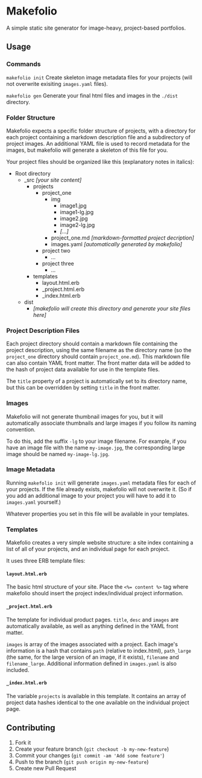 # Makefolio

A simple static site generator for image-heavy, project-based portfolios.

## Usage

### Commands
`makefolio init`
Create skeleton image metadata files for your projects (will not overwrite exisiting `images.yaml` files).

`makefolio gen`
Generate your final html files and images in the `./dist` directory.

### Folder Structure

Makefolio expects a specific folder structure of projects, with a directory for each project containing a markdown description file and a subdirectory of project images. An additional YAML file is used to record metadata for the images, but makefolio will generate a skeleton of this file for you.

Your project files should be organized like this (explanatory notes in italics):

- Root directory
    - _src *[your site content]*
        - projects
            - project_one
                - img
                    - image1.jpg
                    - image1-lg.jpg
                    - image2.jpg
                    - image2-lg.jpg
                    - *[...]*
                - project_one.md *[markdown-formatted project decription]*
                - images.yaml *[automatically generated by makefolio]*
            - project two
                - *...*
            - project three
                - *...*
        - templates
            - layout.html.erb
            - \_project.html.erb
            - \_index.html.erb
    - dist
        - *[makefolio will create this directory and generate your site files here]*

### Project Description Files

Each project directory should contain a markdown file containing the project description, using the same filename as the directory name (so the `project_one` directory should contain `project_one.md`). This markdown file can also contain YAML front matter. The front matter data will be added to the hash of project data available for use in the template files.

The `title` property of a project is automatically set to its directory name, but this can be overridden by setting `title` in the front matter.

### Images
Makefolio will not generate thumbnail images for you, but it will automatically associate thumbnails and large images if you follow its naming convention.

To do this, add the suffix `-lg` to your image filename. For example, if you have an image file with the name `my-image.jpg`, the corresponding large image should be named `my-image-lg.jpg`.

### Image Metadata

Running `makefolio init` will generate `images.yaml` metadata files for each of your projects. If the file already exists, makefolio will not overwrite it. (So if you add an additional image to your project you will have to add it to `images.yaml` yourself.)

Whatever properties you set in this file will be available in your templates.

### Templates
Makefolio creates a very simple website structure: a site index containing a list of all of your projects, and an individual page for each project.

It uses three ERB template files:

#### `layout.html.erb`
The basic html structure of your site. Place the `<%= content %>` tag where makefolio should insert the project index/individual project information.

#### `_project.html.erb`
The template for individual product pages. `title`, `desc` and `images` are automatically available, as well as anything defined in the YAML front matter.

`images` is array of the images associated with a project. Each image's information is a hash that contains `path` (relative to index.html), `path_large` (the same, for the large version of an image, if it exists), `filename` and `filename_large`. Additional information defined in `images.yaml` is also included.

#### `_index.html.erb`
The variable `projects` is available in this template. It contains an array of project data hashes identical to the one available on the individual project page.


## Contributing

1. Fork it
2. Create your feature branch (`git checkout -b my-new-feature`)
3. Commit your changes (`git commit -am 'Add some feature'`)
4. Push to the branch (`git push origin my-new-feature`)
5. Create new Pull Request
